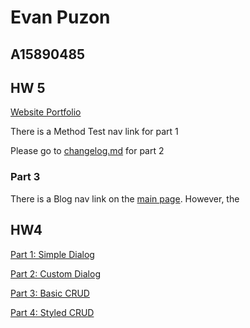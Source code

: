 # Evan Puzon

## A15890485

## HW 5
[Website Portfolio](https://cse134hw5-25a20.web.app)

There is a Method Test nav link for part 1 

Please go to [changelog.md](./changelog.md) for part 2

### Part 3
There is a Blog nav link on the [main page](https://cse134hw5-25a20.web.app). However, the 

## HW4
[Part 1: Simple Dialog](https://cse134bhw4-5f836.web.app/html/nativedialogs.html)

[Part 2: Custom Dialog](https://cse134bhw4-5f836.web.app/html/customdialog.html)

[Part 3: Basic CRUD](https://cse134bhw4-5f836.web.app/html/crud.html)

[Part 4: Styled CRUD](https://cse134bhw4-5f836.web.app/html/styledcrud.html)